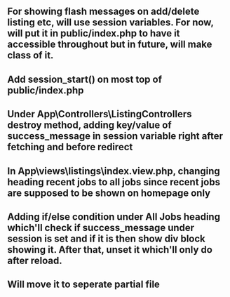 ## For showing flash messages on add/delete listing etc, will use session variables. For now, will put it in public/index.php to have it accessible throughout but in future, will make class of it.
## Add session_start() on most top of public/index.php
## Under App\Controllers\ListingControllers destroy method, adding key/value of success_message in session variable right after fetching and before redirect
## In App\views\listings\index.view.php, changing heading recent jobs to all jobs since recent jobs are supposed to be shown on homepage only
## Adding if/else condition under All Jobs heading which'll check if success_message under session is set and if it is then show div block showing it. After that, unset it which'll only do after reload. 
## Will move it to seperate partial file 